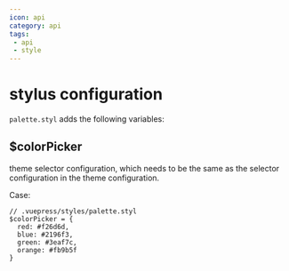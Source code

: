 ```yaml
---
icon: api
category: api
tags: 
 - api
 - style
---
```


# stylus configuration

`palette.styl` adds the following variables:

## $colorPicker

theme selector configuration, which needs to be the same as the selector configuration in the theme configuration.

Case:

```stylus
// .vuepress/styles/palette.styl
$colorPicker = {
  red: #f26d6d,
  blue: #2196f3,
  green: #3eaf7c,
  orange: #fb9b5f
}
```

